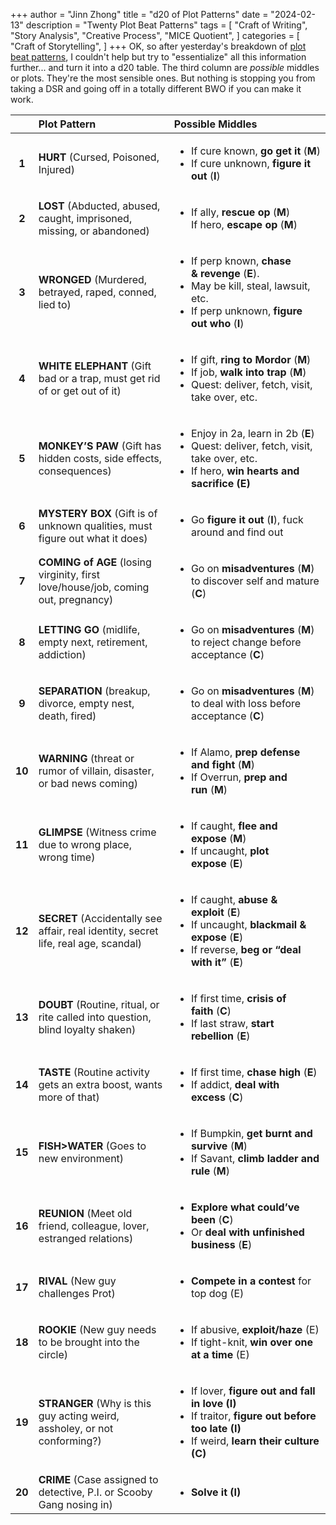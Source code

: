 +++
author = "Jinn Zhong"
title = "d20 of Plot Patterns"
date = "2024-02-13"
description = "Twenty Plot Beat Patterns"
tags = [
    "Craft of Writing",
    "Story Analysis",
    "Creative Process",
    "MICE Quotient",
]
categories = [
    "Craft of Storytelling",
]
+++
OK, so after yesterday's breakdown of [plot beat patterns](https://journal.jinnzhong.com/plot-beat-patterns/), I couldn't help but try to "essentialize" all this information further... and turn it into a d20 table. The third column are _possible_ middles or plots. They're the most sensible ones. But nothing is stopping you from taking a DSR and going off in a totally different BWO if you can make it work.

| | Plot Pattern | Possible Middles |
| :---: | :--- | :-- |
| **1**  | **HURT** (Cursed, Poisoned, Injured)  | <ul><li>If cure known, **go get it** (**M**)</li><li>If cure unknown, **figure it out** (**I**)</li></ul> |
| **2**  | **LOST** (Abducted, abused, caught, imprisoned, missing, or abandoned) | <ul><li>If ally, **rescue op** (**M**)</li></li>If hero, **escape op** (**M**)</li></ul> |
| **3**  | **WRONGED** (Murdered, betrayed, raped, conned, lied to) | <ul><li>If perp known, **chase &** **revenge** (**E**).</li><li>May be kill, steal, lawsuit, etc.</li><li>If perp unknown, **figure out who** (**I**)</li></ul> |
| **4**  | **WHITE ELEPHANT** (Gift bad or a trap, must get rid of or get out of it) | <ul><li>If gift, **ring to Mordor** (**M**)</li><li>If job, **walk into trap** (**M**)</li><li>Quest: deliver, fetch, visit, take over, etc.</li></ul>|
| **5**  | **MONKEY’S PAW** (Gift has hidden costs, side effects, consequences) | <ul><li>Enjoy in 2a, learn in 2b (**E**)</li><li>Quest: deliver, fetch, visit, take over, etc.</li><li>If hero, **win hearts and sacrifice (E)**</li> |
| **6**  | **MYSTERY BOX** (Gift is of unknown qualities, must figure out what it does) | <ul><li>Go **figure it out** (**I**), fuck around and find out</li></ul> |
| **7**  | **COMING of AGE** (losing virginity, first love/house/job, coming out, pregnancy)   | <ul><li>Go on **misadventures** (**M**) to discover self and mature (**C**)</li></ul> |
| **8**  | **LETTING GO** (midlife, empty next, retirement, addiction) | <ul><li>Go on **misadventures** (**M**) to reject change before acceptance (**C**)</li></ul> |
| **9**  | **SEPARATION** (breakup, divorce, empty nest, death, fired) | <ul><li>Go on **misadventures** (**M**) to deal with loss before acceptance (**C**)</li></ul> |
| **10** | **WARNING** (threat or rumor of villain, disaster, or bad news coming) | <ul><li>If Alamo, **prep defense and fight** (**M**)</li><li>If Overrun, **prep and run** (**M**)</li></ul> |
| **11** | **GLIMPSE** (Witness crime due to wrong place, wrong time) | <ul><li>If caught, **flee and expose** (**M**)</li><li>If uncaught, **plot expose** (**E**)</li></ul> |
| **12** | **SECRET** (Accidentally see affair, real identity, secret life, real age, scandal) | <ul><li>If caught, **abuse & exploit** (**E**)</li><li>If uncaught, **blackmail & expose** (**E**)</li><li>If reverse, **beg or “deal with it”** (**E**)</li></ul> |
| **13** | **DOUBT** (Routine, ritual, or rite called into question, blind loyalty shaken) | <ul><li>If first time, **crisis of faith** (**C**)</li><li>If last straw, **start rebellion** (**E**)</li></ul> |
| **14** | **TASTE** (Routine activity gets an extra boost, wants more of that) | <ul><li>If first time, **chase high** (**E**)</li><li>If addict, **deal with excess** (**C**)</li></ul> |
| **15** | **FISH>WATER** (Goes to new environment) | <ul><li>If Bumpkin, **get burnt and survive** (**M**)</li><li>If Savant, **climb ladder and rule** (**M**)</li></ul> |
| **16** | **REUNION** (Meet old friend, colleague, lover, estranged relations) | <ul><li>**Explore what could’ve been** (**C**)</li><li>Or **deal with unfinished business** (**E**)</li></ul> |
| **17** | **RIVAL** (New guy challenges Prot)   | <ul><li>**Compete in a contest** for top dog (E)</li></ul> |
| **18** | **ROOKIE** (New guy needs to be brought into the circle) | <ul><li>If abusive, **exploit/haze** (E)</li><li>If tight-knit, **win over one at a time** (E)</li></ul> |
| **19** | **STRANGER** (Why is this guy acting weird, assholey, or not conforming?) | <ul><li>If lover, **figure out and fall in love (I)**</li><li>If traitor, **figure out before too late (I)**</li><li>If weird, **learn their culture (C)**</li></ul> |
| **20** | **CRIME** (Case assigned to detective, P.I. or Scooby Gang nosing in) | <ul><li>**Solve it (I)**</li></ul> |

